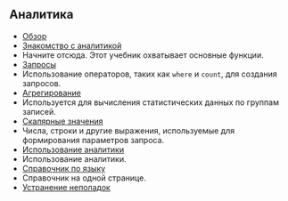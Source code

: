 
## Аналитика

- [Обзор](../articles/application-insights/app-insights-analytics.md)
- [Знакомство с аналитикой](../articles/application-insights/app-insights-analytics-tour.md)
 - Начните отсюда. Этот учебник охватывает основные функции.
- [Запросы](../articles/application-insights/app-insights-analytics-reference.md#queries)
 - Использование операторов, таких как `where` и `count`, для создания запросов.
- [Агрегирование](../articles/application-insights/app-insights-analytics-reference.md#aggregations)
 - Используется для вычисления статистических данных по группам записей.
- [Скалярные значения](../articles/application-insights/app-insights-analytics-reference.md#scalars)
 - Числа, строки и другие выражения, используемые для формирования параметров запроса.
- [Использование аналитики](../articles/application-insights/app-insights-analytics-using.md)
 - Использование аналитики.
- [Справочник по языку](../articles/application-insights/app-insights-analytics-reference.md)
 - Справочник на одной странице.
- [Устранение неполадок](../articles/application-insights/app-insights-analytics-troubleshooting.md)

<!---HONumber=AcomDC_0615_2016-->